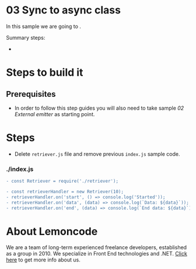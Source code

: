 # 03 Sync to async class

In this sample we are going to .


Summary steps:

-

# Steps to build it

## Prerequisites

- In order to follow this step guides you will also need to take sample _02 External emitter_ as starting point.

# Steps

- Delete `retriever.js` file and remove previous `index.js` sample code.

### ./index.js

```diff
- const Retriever = require('./retriever');

- const retrieverHandler = new Retriever(10);
- retrieverHandler.on('start', () => console.log('Started'));
- retrieverHandler.on('data', (data) => console.log(`Data: ${data}`));
- retrieverHandler.on('end', (data) => console.log(`End data: ${data}`));

```

# About Lemoncode

We are a team of long-term experienced freelance developers, established as a group in 2010.
We specialize in Front End technologies and .NET. [Click here](http://lemoncode.net/services/en/#en-home) to get more info about us.
